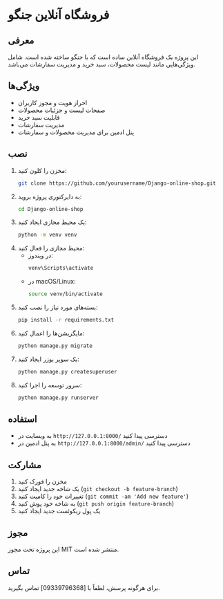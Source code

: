 # فروشگاه آنلاین جنگو

## معرفی
این پروژه یک فروشگاه آنلاین ساده است که با جنگو ساخته شده است. شامل ویژگی‌هایی مانند لیست محصولات، سبد خرید و مدیریت سفارشات می‌باشد.

## ویژگی‌ها
- احراز هویت و مجوز کاربران
- صفحات لیست و جزئیات محصولات
- قابلیت سبد خرید
- مدیریت سفارشات
- پنل ادمین برای مدیریت محصولات و سفارشات

## نصب
1. مخزن را کلون کنید:
    ```bash
    git clone https://github.com/yourusername/Django-online-shop.git
    ```
2. به دایرکتوری پروژه بروید:
    ```bash
    cd Django-online-shop
    ```
3. یک محیط مجازی ایجاد کنید:
    ```bash
    python -m venv venv
    ```
4. محیط مجازی را فعال کنید:
    - در ویندوز:
        ```bash
        venv\Scripts\activate
        ```
    - در macOS/Linux:
        ```bash
        source venv/bin/activate
        ```
5. بسته‌های مورد نیاز را نصب کنید:
    ```bash
    pip install -r requirements.txt
    ```
6. مایگریشن‌ها را اعمال کنید:
    ```bash
    python manage.py migrate
    ```
7. یک سوپر یوزر ایجاد کنید:
    ```bash
    python manage.py createsuperuser
    ```
8. سرور توسعه را اجرا کنید:
    ```bash
    python manage.py runserver
    ```

## استفاده
- به وبسایت در `http://127.0.0.1:8000/` دسترسی پیدا کنید
- به پنل ادمین در `http://127.0.0.1:8000/admin/` دسترسی پیدا کنید

## مشارکت
1. مخزن را فورک کنید
2. یک شاخه جدید ایجاد کنید (`git checkout -b feature-branch`)
3. تغییرات خود را کامیت کنید (`git commit -am 'Add new feature'`)
4. به شاخه خود پوش کنید (`git push origin feature-branch`)
5. یک پول ریکوئست جدید ایجاد کنید

## مجوز
این پروژه تحت مجوز MIT منتشر شده است.

## تماس
برای هرگونه پرسش، لطفاً با [09339796368] تماس بگیرید.
